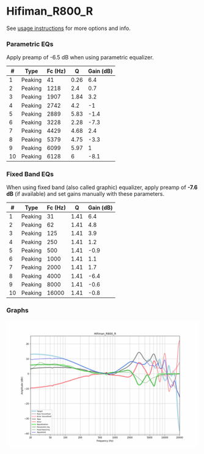# Hifiman_R800_R
See [usage instructions](https://github.com/jaakkopasanen/AutoEq#usage) for more options and info.

### Parametric EQs
Apply preamp of -6.5 dB when using parametric equalizer.

|   # | Type    |   Fc (Hz) |    Q |   Gain (dB) |
|-----|---------|-----------|------|-------------|
|   1 | Peaking |        41 | 0.26 |         6.4 |
|   2 | Peaking |      1218 | 2.4  |         0.7 |
|   3 | Peaking |      1907 | 1.84 |         3.2 |
|   4 | Peaking |      2742 | 4.2  |        -1   |
|   5 | Peaking |      2889 | 5.83 |        -1.4 |
|   6 | Peaking |      3228 | 2.28 |        -7.3 |
|   7 | Peaking |      4429 | 4.68 |         2.4 |
|   8 | Peaking |      5379 | 4.75 |        -3.3 |
|   9 | Peaking |      6099 | 5.97 |         1   |
|  10 | Peaking |      6128 | 6    |        -8.1 |

### Fixed Band EQs
When using fixed band (also called graphic) equalizer, apply preamp of **-7.6 dB** (if available) and set gains manually with these parameters.

|   # | Type    |   Fc (Hz) |    Q |   Gain (dB) |
|-----|---------|-----------|------|-------------|
|   1 | Peaking |        31 | 1.41 |         6.4 |
|   2 | Peaking |        62 | 1.41 |         4.8 |
|   3 | Peaking |       125 | 1.41 |         3.9 |
|   4 | Peaking |       250 | 1.41 |         1.2 |
|   5 | Peaking |       500 | 1.41 |        -0.9 |
|   6 | Peaking |      1000 | 1.41 |         1.1 |
|   7 | Peaking |      2000 | 1.41 |         1.7 |
|   8 | Peaking |      4000 | 1.41 |        -6.4 |
|   9 | Peaking |      8000 | 1.41 |        -0.6 |
|  10 | Peaking |     16000 | 1.41 |        -0.8 |

### Graphs
![](./Hifiman_R800_R.png)
